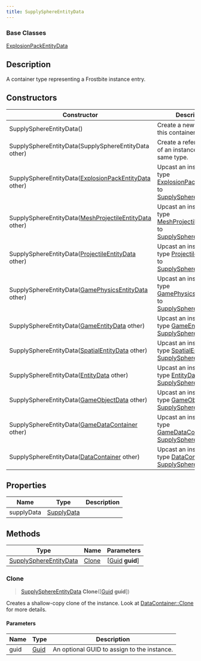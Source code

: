 ```yaml
---
title: SupplySphereEntityData
---
```

### Base Classes

[ExplosionPackEntityData](ExplosionPackEntityData)

## Description

A container type representing a Frostbite instance entry.

## Constructors

| Constructor                                                                        | Description                                                                                                                          |
| ---------------------------------------------------------------------------------- | ------------------------------------------------------------------------------------------------------------------------------------ |
| SupplySphereEntityData()                                                           | Create a new instance of this container type.                                                                                        |
| SupplySphereEntityData(SupplySphereEntityData other)                               | Create a reference copy of an instance of the same type.                                                                             |
| SupplySphereEntityData([ExplosionPackEntityData](ExplosionPackEntityData) other)   | Upcast an instance of type [ExplosionPackEntityData](ExplosionPackEntityData) to [SupplySphereEntityData](SupplySphereEntityData).   |
| SupplySphereEntityData([MeshProjectileEntityData](MeshProjectileEntityData) other) | Upcast an instance of type [MeshProjectileEntityData](MeshProjectileEntityData) to [SupplySphereEntityData](SupplySphereEntityData). |
| SupplySphereEntityData([ProjectileEntityData](ProjectileEntityData) other)         | Upcast an instance of type [ProjectileEntityData](ProjectileEntityData) to [SupplySphereEntityData](SupplySphereEntityData).         |
| SupplySphereEntityData([GamePhysicsEntityData](GamePhysicsEntityData) other)       | Upcast an instance of type [GamePhysicsEntityData](GamePhysicsEntityData) to [SupplySphereEntityData](SupplySphereEntityData).       |
| SupplySphereEntityData([GameEntityData](GameEntityData) other)                     | Upcast an instance of type [GameEntityData](GameEntityData) to [SupplySphereEntityData](SupplySphereEntityData).                     |
| SupplySphereEntityData([SpatialEntityData](SpatialEntityData) other)               | Upcast an instance of type [SpatialEntityData](SpatialEntityData) to [SupplySphereEntityData](SupplySphereEntityData).               |
| SupplySphereEntityData([EntityData](EntityData) other)                             | Upcast an instance of type [EntityData](EntityData) to [SupplySphereEntityData](SupplySphereEntityData).                             |
| SupplySphereEntityData([GameObjectData](GameObjectData) other)                     | Upcast an instance of type [GameObjectData](GameObjectData) to [SupplySphereEntityData](SupplySphereEntityData).                     |
| SupplySphereEntityData([GameDataContainer](GameDataContainer) other)               | Upcast an instance of type [GameDataContainer](GameDataContainer) to [SupplySphereEntityData](SupplySphereEntityData).               |
| SupplySphereEntityData([DataContainer](/vext/ref/shared/class/datacontainer) other)  | Upcast an instance of type [DataContainer](/vext/ref/shared/class/datacontainer) to [SupplySphereEntityData](SupplySphereEntityData).  |

## Properties

| Name       | Type                     | Description |
| ---------- | ------------------------ | ----------- |
| supplyData | [SupplyData](SupplyData) |             |

## Methods

| Type                                             | Name            | Parameters                                     |
| ------------------------------------------------ | --------------- | ---------------------------------------------- |
| [SupplySphereEntityData](SupplySphereEntityData) | [Clone](#clone) | \[[Guid](/vext/ref/shared/class/guid) **guid**\] |

### Clone

> [SupplySphereEntityData](SupplySphereEntityData) **Clone**(\[[Guid](/vext/ref/shared/class/guid) **guid**\])

Creates a shallow-copy clone of the instance. Look at [DataContainer::Clone](/vext/ref/shared/class/datacontainer#clone) for more details.

#### Parameters

| Name | Type         | Description                                 |
| ---- | ------------ | ------------------------------------------- |
| guid | [Guid](Guid) | An optional GUID to assign to the instance. |
